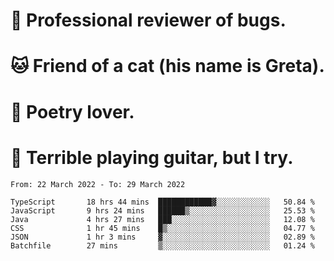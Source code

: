 # 🐛 Professional reviewer of bugs.
# 🐱 Friend of a cat (his name is Greta).
# 📜 Poetry lover.
# 🎸 Terrible playing guitar, but I try.

<!--START_SECTION:waka-->

```text
From: 22 March 2022 - To: 29 March 2022

TypeScript       18 hrs 44 mins  ████████████▓░░░░░░░░░░░░   50.84 %
JavaScript       9 hrs 24 mins   ██████▒░░░░░░░░░░░░░░░░░░   25.53 %
Java             4 hrs 27 mins   ███░░░░░░░░░░░░░░░░░░░░░░   12.08 %
CSS              1 hr 45 mins    █▒░░░░░░░░░░░░░░░░░░░░░░░   04.77 %
JSON             1 hr 3 mins     ▓░░░░░░░░░░░░░░░░░░░░░░░░   02.89 %
Batchfile        27 mins         ▒░░░░░░░░░░░░░░░░░░░░░░░░   01.24 %
```

<!--END_SECTION:waka-->
